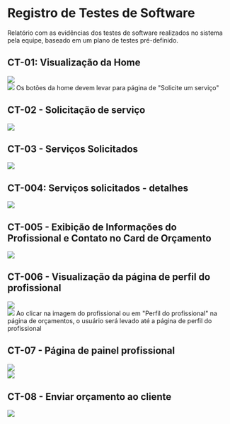 # Registro de Testes de Software

<!--<span style="color:red">Pré-requisitos: <a href="3-Projeto de Interface.md"> Projeto de Interface</a></span>, <a href="8-Plano de Testes de Software.md"> Plano de Testes de Software</a>-->

Relatório com as evidências dos testes de software realizados no sistema pela equipe, baseado em um plano de testes pré-definido.

## CT-01: Visualização da Home
<img src="https://i.imgur.com/alTDeWR.jpg">
<br>
<img src="https://i.imgur.com/LDJmx5h.png">
Os botões da home devem levar para página de "Solicite um serviço"

## CT-02 - Solicitação de serviço
<img src="https://i.imgur.com/LDJmx5h.png">
<br>

## CT-03 - Serviços Solicitados
<img src="https://i.imgur.com/QYCUSgF.png">
<br>

## CT-004: Serviços solicitados - detalhes
<img src="https://i.imgur.com/gVXATLa.png">
<br>

## CT-005 - Exibição de Informações do Profissional e Contato no Card de Orçamento
<img src="https://i.imgur.com/OayCM85.png">
<br>

## CT-006 - Visualização da página de perfil do profissional
<img src="https://i.imgur.com/OayCM85.png">
<br>
<img src="https://i.imgur.com/sVoe964.png">
Ao clicar na imagem do profissional ou em "Perfil do profissional" na página de orçamentos, o usuário será levado até a página de perfil do profissional 
<br>

## CT-07 - Página de painel profissional
<img src="https://i.imgur.com/43fTfiY.png">
<br>
<img src="https://i.imgur.com/YjgQeB5.png">
<br>

## CT-08 - Enviar orçamento ao cliente
<img src="https://i.imgur.com/Sv9Cd1r.png">

<!--## Avaliação

Discorra sobre os resultados do teste. Ressaltando pontos fortes e fracos identificados na solução. Comente como o grupo pretende atacar esses pontos nas próximas iterações. Apresente as falhas detectadas e as melhorias geradas a partir dos resultados obtidos nos testes.

> **Links Úteis**:
> - [Ferramentas de Test para Java Script](https://geekflare.com/javascript-unit-testing/)-->
